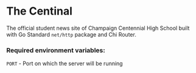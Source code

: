 # The Centinal
The official student news site of Champaign Centennial High School built with Go Standard ```net/http``` package and Chi Router.
### Required environment variables:
  ```PORT``` - Port on which the server will be running


